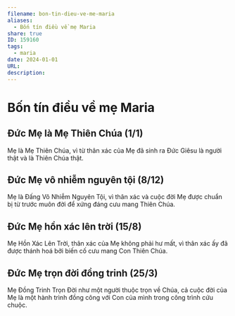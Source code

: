 ```yaml
---
filename: bon-tin-dieu-ve-me-maria
aliases:
  - Bốn tín điều về mẹ Maria
share: true
ID: 159160
tags:
  - maria
date: 2024-01-01
URL: 
description: 
---
```


# Bốn tín điều về mẹ Maria
## Đức Mẹ là Mẹ Thiên Chúa (1/1)

Mẹ là Mẹ Thiên Chúa, vì từ thân xác của Mẹ đã sinh ra Đức Giêsu là người thật và là Thiên Chúa thật.

## Đức Mẹ vô nhiễm nguyên tội (8/12)

Mẹ là Đấng Vô Nhiễm Nguyên Tội, vì thân xác và cuộc đời Mẹ được chuẩn bị từ trước muôn đời để xứng đáng cưu mang Thiên Chúa. 

## Đức Mẹ hồn xác lên trời (15/8)

Mẹ Hồn Xác Lên Trời, thân xác của Mẹ không phải hư mất, vì thân xác ấy đã được thánh hoá bởi biến cố cưu mang Con Thiên Chúa.

## Đức Mẹ trọn đời đồng trinh (25/3)

Mẹ Đồng Trinh Trọn Đời như một người thuộc trọn về Chúa, cả cuộc đời của Mẹ là một hành trình đồng công với Con của mình trong công trình cứu chuộc.